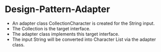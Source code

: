 # Design-Pattern-Adapter

- An adapter class CollectionCharacter is created for the String input. 
- The Collection<Character> is the target interface. 
- The adapter class implements this target interface. 
- The input String will be converted into Character List via the adapter class.

